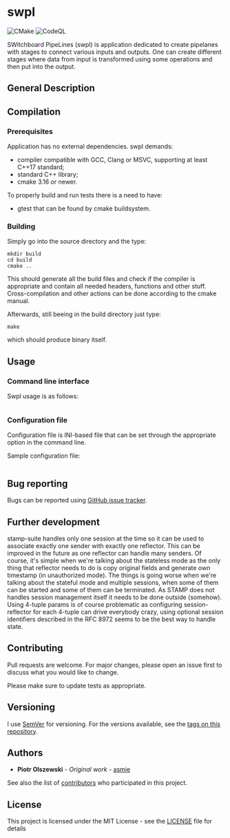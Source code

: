 # swpl

![CMake](https://github.com/asmie/swpl/actions/workflows/cmake.yml/badge.svg)
![CodeQL](https://github.com/asmie/swpl/actions/workflows/codeql.yml/badge.svg)

SWitchboard PipeLines (swpl) is application dedicated to create pipelanes with stages to connect various inputs and outputs. One can create different stages where data from input is transformed using some operations and then put into the output.

## General Description

## Compilation

### Prerequisites

Application has no external dependencies. swpl demands:
* compiler compatible with GCC, Clang or MSVC, supporting at least C++17 standard;
* standard C++ library;
* cmake 3.16 or newer.

To properly build and run tests there is a need to have:
* gtest that can be found by cmake buildsystem.

### Building

Simply go into the source directory and the type:
```
mkdir build
cd build
cmake ..
```

This should generate all the build files and check if the compiler is appropriate and contain all needed headers, functions and other stuff. Cross-compilation and other actions can be done according to the cmake manual.

Afterwards, still beeing in the build directory just type:
```
make
```
which should produce binary itself.

## Usage
### Command line interface

Swpl usage is as follows:
```

```

### Configuration file

Configuration file is INI-based file that can be set through the appropriate option in the command line. 

Sample configuration file:
```
```

## Bug reporting

Bugs can be reported using [GitHub issue tracker](https://github.com/asmie/swpl/issues).

## Further development
stamp-suite handles only one session at the time so it can be used to associate exactly one sender with exactly one reflector. This can be improved in the future as one reflector can handle many senders. Of course, it's simple when we're talking about the stateless mode as the only thing that reflector needs to do is copy original fields and generate own timestamp (in unauthorized mode). The things is going worse when we're talking about the stateful mode and multiple sessions, when some of them can be started and some of them can be terminated. As STAMP does not handles session management itself it needs to be done outside (somehow). Using 4-tuple params is of course problematic as configuring session-reflector for each 4-tuple can drive everybody crazy, using optional session identifiers described in the RFC 8972 seems to be the best way to handle state. 

## Contributing

Pull requests are welcome. For major changes, please open an issue first to discuss what you would like to change.

Please make sure to update tests as appropriate.

## Versioning

I use [SemVer](http://semver.org/) for versioning. For the versions available, see the [tags on this repository](https://github.com/asmie/swpl). 

## Authors

* **Piotr Olszewski** - *Original work* - [asmie](https://github.com/asmie)

See also the list of [contributors](https://github.com/asmie/swpl/contributors) who participated in this project.


## License

This project is licensed under the MIT License - see the [LICENSE](LICENSE) file for details
